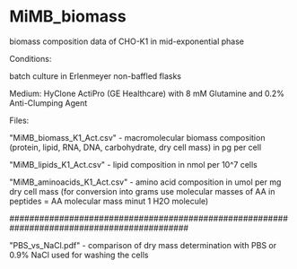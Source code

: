 # MiMB_biomass
biomass composition data of CHO-K1 in mid-exponential phase 

Conditions:

batch culture in Erlenmeyer non-baffled flasks

Medium: HyClone ActiPro (GE Healthcare) with 8 mM Glutamine and 0.2% Anti-Clumping Agent

Files:

"MiMB_biomass_K1_Act.csv" - macromolecular biomass composition (protein, lipid, RNA, DNA, carbohydrate, dry cell mass) in pg per cell

"MiMB_lipids_K1_Act.csv" - lipid composition in nmol per 10^7 cells

"MiMB_aminoacids_K1_Act.csv" - amino acid composition in umol per mg dry cell mass 
(for conversion into grams use molecular masses of AA in peptides = AA molecular mass minut 1 H2O molecule)


############################################################################################

"PBS_vs_NaCl.pdf" - comparison of dry mass determination with PBS or 0.9% NaCl used for washing the cells
